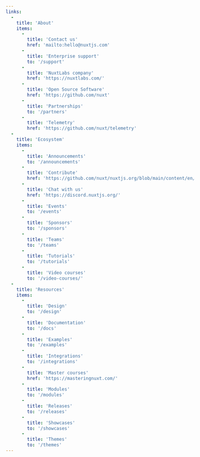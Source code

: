 ```yaml
---
links:
  -
    title: 'About'
    items:
      -
        title: 'Contact us'
        href: 'mailto:hello@nuxtjs.com'
      -
        title: 'Enterprise support'
        to: '/support'
      -
        title: 'NuxtLabs company'
        href: 'https://nuxtlabs.com/'
      -
        title: 'Open Source Software'
        href: 'https://github.com/nuxt'
      -
        title: 'Partnerships'
        to: '/partners'
      -
        title: 'Telemetry'
        href: 'https://github.com/nuxt/telemetry'
  -
    title: 'Ecosystem'
    items:
      -
        title: 'Announcements'
        to: '/announcements'
      -
        title: 'Contribute'
        href: 'https://github.com/nuxt/nuxtjs.org/blob/main/content/en/_archives/guide/contribution-guide.md'
      -
        title: 'Chat with us'
        href: 'https://discord.nuxtjs.org/'
      -
        title: 'Events'
        to: '/events'
      -
        title: 'Sponsors'
        to: '/sponsors'
      -
        title: 'Teams'
        to: '/teams'
      -
        title: 'Tutorials'
        to: '/tutorials'
      -
        title: 'Video courses'
        to: '/video-courses/'
  -
    title: 'Resources'
    items:
      -
        title: 'Design'
        to: '/design'
      -
        title: 'Documentation'
        to: '/docs'
      -
        title: 'Examples'
        to: '/examples'
      -
        title: 'Integrations'
        to: '/integrations'
      -
        title: 'Master courses'
        href: 'https://masteringnuxt.com/'
      -
        title: 'Modules'
        to: '/modules'
      -
        title: 'Releases'
        to: '/releases'
      -
        title: 'Showcases'
        to: '/showcases'
      -
        title: 'Themes'
        to: '/themes'
---
```

